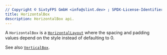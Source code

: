 ```yaml
---
// Copyright © SixtyFPS GmbH <info@slint.dev> ; SPDX-License-Identifier: MIT
title: HorizontalBox
description: HorizontalBox api.
---
```


A `HorizontalBox` is a [`HorizontalLayout`](../builtins/elements.md#verticallayout-and-horizontallayout) where the spacing and padding values
depend on the style instead of defaulting to 0.

See also [`VerticalBox`](verticalbox.md).
